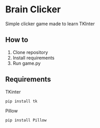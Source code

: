 # Brain Clicker
 Simple clicker game made to learn TKInter
 
 ## How to
 1. Clone repository
 2. Install requirements
 3. Run game.py
 
 ## Requirements
 TKinter <br>
 ```
 pip install tk
 ```
 Pillow <br>
  ```
 pip install Pillow
 ```
